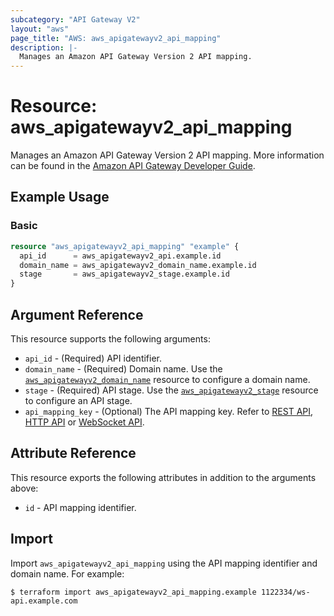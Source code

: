 ```yaml
---
subcategory: "API Gateway V2"
layout: "aws"
page_title: "AWS: aws_apigatewayv2_api_mapping"
description: |-
  Manages an Amazon API Gateway Version 2 API mapping.
---
```


# Resource: aws_apigatewayv2_api_mapping

Manages an Amazon API Gateway Version 2 API mapping.
More information can be found in the [Amazon API Gateway Developer Guide](https://docs.aws.amazon.com/apigateway/latest/developerguide/how-to-custom-domains.html).

## Example Usage

### Basic

```terraform
resource "aws_apigatewayv2_api_mapping" "example" {
  api_id      = aws_apigatewayv2_api.example.id
  domain_name = aws_apigatewayv2_domain_name.example.id
  stage       = aws_apigatewayv2_stage.example.id
}
```

## Argument Reference

This resource supports the following arguments:

* `api_id` - (Required) API identifier.
* `domain_name` - (Required) Domain name. Use the [`aws_apigatewayv2_domain_name`](/docs/providers/aws/r/apigatewayv2_domain_name.html) resource to configure a domain name.
* `stage` - (Required) API stage. Use the [`aws_apigatewayv2_stage`](/docs/providers/aws/r/apigatewayv2_stage.html) resource to configure an API stage.
* `api_mapping_key` - (Optional) The API mapping key. Refer to [REST API](https://docs.aws.amazon.com/apigateway/latest/developerguide/rest-api-mappings.html), [HTTP API](https://docs.aws.amazon.com/apigateway/latest/developerguide/http-api-mappings.html) or [WebSocket API](https://docs.aws.amazon.com/apigateway/latest/developerguide/websocket-api-mappings.html).

## Attribute Reference

This resource exports the following attributes in addition to the arguments above:

* `id` - API mapping identifier.

## Import

Import `aws_apigatewayv2_api_mapping` using the API mapping identifier and domain name. For example:

```
$ terraform import aws_apigatewayv2_api_mapping.example 1122334/ws-api.example.com
```

